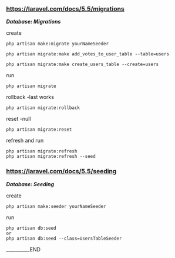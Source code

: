 ### https://laravel.com/docs/5.5/migrations
___Database: Migrations___

create

    php artisan make:migrate yourNameSeeder

    php artisan migrate:make add_votes_to_user_table --table=users

    php artisan migrate:make create_users_table --create=users

run

    php artisan migrate

rollback -last works

    php artisan migrate:rollback

reset -null

    php artisan migrate:reset

refresh and run

    php artisan migrate:refresh
    php artisan migrate:refresh --seed


### https://laravel.com/docs/5.5/seeding
___Database: Seeding___

create

    php artisan make:seeder yourNameSeeder

run

    php artisan db:seed
    or
    php artisan db:seed --class=UsersTableSeeder










__________END